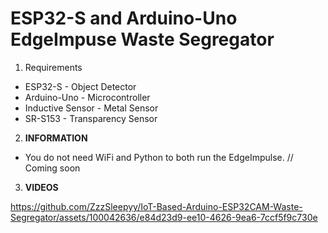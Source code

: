 # ESP32-S and Arduino-Uno EdgeImpuse Waste Segregator  
1. Requirements 
  - ESP32-S - Object Detector
  - Arduino-Uno - Microcontroller
  - Inductive Sensor - Metal Sensor
  - SR-S153 - Transparency Sensor 

2. **INFORMATION**
  - You do not need WiFi and Python to both run the EdgeImpulse.
   // Coming soon


3. **VIDEOS**


https://github.com/ZzzSleepyy/IoT-Based-Arduino-ESP32CAM-Waste-Segregator/assets/100042636/e84d23d9-ee10-4626-9ea6-7ccf5f9c730e




